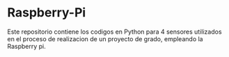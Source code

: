 # Raspberry-Pi
Este repositorio contiene los codigos en Python para 4 sensores utilizados en el proceso de realizacion de un proyecto de grado, empleando la Raspberry pi.
